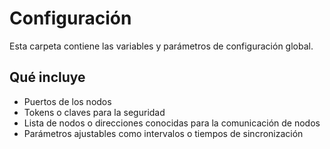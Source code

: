 # Configuración
Esta carpeta contiene las variables y parámetros de configuración global.

## Qué incluye
- Puertos de los nodos
- Tokens o claves para la seguridad
- Lista de nodos o direcciones conocidas para la comunicación de nodos
- Parámetros ajustables como intervalos o tiempos de sincronización